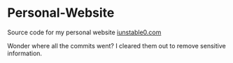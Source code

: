 # Personal-Website

Source code for my personal website [iunstable0.com](https://iunstable0.com)

Wonder where all the commits went? I cleared them out to remove sensitive information.